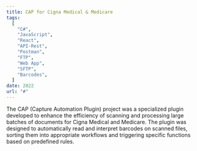 ```yaml
---
title: CAP for Cigna Medical & Medicare
tags:
  [
    "C#",
    "JavaScript",
    "React",
    "API-Rest",
    "Postman",
    "FTP",
    "Web App",
    "SFTP",
    "Barcodes",
  ]
date: 2022
url: "#"
---
```


The CAP (Capture Automation Plugin) project was a specialized plugin developed to enhance the efficiency of scanning and processing large batches of documents for Cigna Medical and Medicare. The plugin was designed to automatically read and interpret barcodes on scanned files, sorting them into appropriate workflows and triggering specific functions based on predefined rules.
